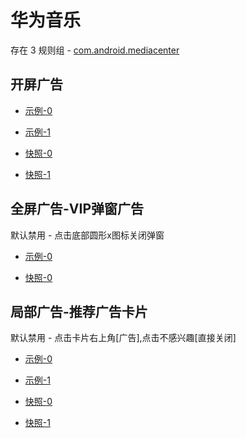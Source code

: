 # 华为音乐

存在 3 规则组 - [com.android.mediacenter](/src/apps/com.android.mediacenter.ts)

## 开屏广告

- [示例-0](https://github.com/gkd-kit/inspect/assets/38517192/6c34cd13-cfda-4462-99ed-2a2534a6fdf5)
- [示例-1](https://github.com/gkd-kit/inspect/assets/38517192/c71bb14d-cd1f-4f9e-8ee9-6a1e11e56901)

- [快照-0](https://i.gkd.li/i/12901417)
- [快照-1](https://i.gkd.li/i/12908742)

## 全屏广告-VIP弹窗广告

默认禁用 - 点击底部圆形x图标关闭弹窗

- [示例-0](https://github.com/gkd-kit/inspect/assets/38517192/433dd71c-4fe5-41c9-a2da-dd3ac29f8dd4)

- [快照-0](https://i.gkd.li/i/12914026)

## 局部广告-推荐广告卡片

默认禁用 - 点击卡片右上角[广告],点击不感兴趣[直接关闭]

- [示例-0](https://github.com/gkd-kit/inspect/assets/38517192/37ee4a9b-2518-41e6-8227-7b204ed1bf61)
- [示例-1](https://github.com/gkd-kit/inspect/assets/38517192/d098a194-80ff-49a1-b80e-191f7574a816)

- [快照-0](https://i.gkd.li/i/12914077)
- [快照-1](https://i.gkd.li/i/12914078)
